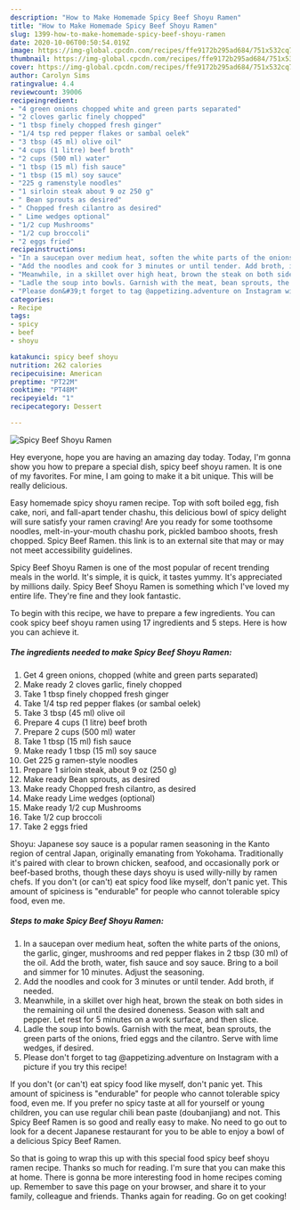 ```yaml
---
description: "How to Make Homemade Spicy Beef Shoyu Ramen"
title: "How to Make Homemade Spicy Beef Shoyu Ramen"
slug: 1399-how-to-make-homemade-spicy-beef-shoyu-ramen
date: 2020-10-06T00:50:54.019Z
image: https://img-global.cpcdn.com/recipes/ffe9172b295ad684/751x532cq70/spicy-beef-shoyu-ramen-recipe-main-photo.jpg
thumbnail: https://img-global.cpcdn.com/recipes/ffe9172b295ad684/751x532cq70/spicy-beef-shoyu-ramen-recipe-main-photo.jpg
cover: https://img-global.cpcdn.com/recipes/ffe9172b295ad684/751x532cq70/spicy-beef-shoyu-ramen-recipe-main-photo.jpg
author: Carolyn Sims
ratingvalue: 4.4
reviewcount: 39006
recipeingredient:
- "4 green onions chopped white and green parts separated"
- "2 cloves garlic finely chopped"
- "1 tbsp finely chopped fresh ginger"
- "1/4 tsp red pepper flakes or sambal oelek"
- "3 tbsp (45 ml) olive oil"
- "4 cups (1 litre) beef broth"
- "2 cups (500 ml) water"
- "1 tbsp (15 ml) fish sauce"
- "1 tbsp (15 ml) soy sauce"
- "225 g ramenstyle noodles"
- "1 sirloin steak about 9 oz 250 g"
- " Bean sprouts as desired"
- " Chopped fresh cilantro as desired"
- " Lime wedges optional"
- "1/2 cup Mushrooms"
- "1/2 cup broccoli"
- "2 eggs fried"
recipeinstructions:
- "In a saucepan over medium heat, soften the white parts of the onions, the garlic, ginger, mushrooms and red pepper flakes in 2 tbsp (30 ml) of the oil. Add the broth, water, fish sauce and soy sauce. Bring to a boil and simmer for 10 minutes. Adjust the seasoning."
- "Add the noodles and cook for 3 minutes or until tender. Add broth, if needed."
- "Meanwhile, in a skillet over high heat, brown the steak on both sides in the remaining oil until the desired doneness. Season with salt and pepper. Let rest for 5 minutes on a work surface, and then slice."
- "Ladle the soup into bowls. Garnish with the meat, bean sprouts, the green parts of the onions, fried eggs and the cilantro. Serve with lime wedges, if desired."
- "Please don&#39;t forget to tag @appetizing.adventure on Instagram with a picture if you try this recipe!"
categories:
- Recipe
tags:
- spicy
- beef
- shoyu

katakunci: spicy beef shoyu 
nutrition: 262 calories
recipecuisine: American
preptime: "PT22M"
cooktime: "PT48M"
recipeyield: "1"
recipecategory: Dessert

---
```



![Spicy Beef Shoyu Ramen](https://img-global.cpcdn.com/recipes/ffe9172b295ad684/751x532cq70/spicy-beef-shoyu-ramen-recipe-main-photo.jpg)

Hey everyone, hope you are having an amazing day today. Today, I'm gonna show you how to prepare a special dish, spicy beef shoyu ramen. It is one of my favorites. For mine, I am going to make it a bit unique. This will be really delicious.

Easy homemade spicy shoyu ramen recipe. Top with soft boiled egg, fish cake, nori, and fall-apart tender chashu, this delicious bowl of spicy delight will sure satisfy your ramen craving! Are you ready for some toothsome noodles, melt-in-your-mouth chashu pork, pickled bamboo shoots, fresh chopped. Spicy Beef Ramen. this link is to an external site that may or may not meet accessibility guidelines.

Spicy Beef Shoyu Ramen is one of the most popular of recent trending meals in the world. It's simple, it is quick, it tastes yummy. It's appreciated by millions daily. Spicy Beef Shoyu Ramen is something which I've loved my entire life. They're fine and they look fantastic.


To begin with this recipe, we have to prepare a few ingredients. You can cook spicy beef shoyu ramen using 17 ingredients and 5 steps. Here is how you can achieve it.

<!--inarticleads1-->

##### The ingredients needed to make Spicy Beef Shoyu Ramen:

1. Get 4 green onions, chopped (white and green parts separated)
1. Make ready 2 cloves garlic, finely chopped
1. Take 1 tbsp finely chopped fresh ginger
1. Take 1/4 tsp red pepper flakes (or sambal oelek)
1. Take 3 tbsp (45 ml) olive oil
1. Prepare 4 cups (1 litre) beef broth
1. Prepare 2 cups (500 ml) water
1. Take 1 tbsp (15 ml) fish sauce
1. Make ready 1 tbsp (15 ml) soy sauce
1. Get 225 g ramen-style noodles
1. Prepare 1 sirloin steak, about 9 oz (250 g)
1. Make ready  Bean sprouts, as desired
1. Make ready  Chopped fresh cilantro, as desired
1. Make ready  Lime wedges (optional)
1. Make ready 1/2 cup Mushrooms
1. Take 1/2 cup broccoli
1. Take 2 eggs fried


Shoyu: Japanese soy sauce is a popular ramen seasoning in the Kanto region of central Japan, originally emanating from Yokohama. Traditionally it&#39;s paired with clear to brown chicken, seafood, and occasionally pork or beef-based broths, though these days shoyu is used willy-nilly by ramen chefs. If you don&#39;t (or can&#39;t) eat spicy food like myself, don&#39;t panic yet. This amount of spiciness is &#34;endurable&#34; for people who cannot tolerable spicy food, even me. 

<!--inarticleads2-->

##### Steps to make Spicy Beef Shoyu Ramen:

1. In a saucepan over medium heat, soften the white parts of the onions, the garlic, ginger, mushrooms and red pepper flakes in 2 tbsp (30 ml) of the oil. Add the broth, water, fish sauce and soy sauce. Bring to a boil and simmer for 10 minutes. Adjust the seasoning.
1. Add the noodles and cook for 3 minutes or until tender. Add broth, if needed.
1. Meanwhile, in a skillet over high heat, brown the steak on both sides in the remaining oil until the desired doneness. Season with salt and pepper. Let rest for 5 minutes on a work surface, and then slice.
1. Ladle the soup into bowls. Garnish with the meat, bean sprouts, the green parts of the onions, fried eggs and the cilantro. Serve with lime wedges, if desired.
1. Please don&#39;t forget to tag @appetizing.adventure on Instagram with a picture if you try this recipe!


If you don&#39;t (or can&#39;t) eat spicy food like myself, don&#39;t panic yet. This amount of spiciness is &#34;endurable&#34; for people who cannot tolerable spicy food, even me. If you prefer no spicy taste at all for yourself or young children, you can use regular chili bean paste (doubanjiang) and not. This Spicy Beef Ramen is so good and really easy to make. No need to go out to look for a decent Japanese restaurant for you to be able to enjoy a bowl of a delicious Spicy Beef Ramen. 

So that is going to wrap this up with this special food spicy beef shoyu ramen recipe. Thanks so much for reading. I'm sure that you can make this at home. There is gonna be more interesting food in home recipes coming up. Remember to save this page on your browser, and share it to your family, colleague and friends. Thanks again for reading. Go on get cooking!
